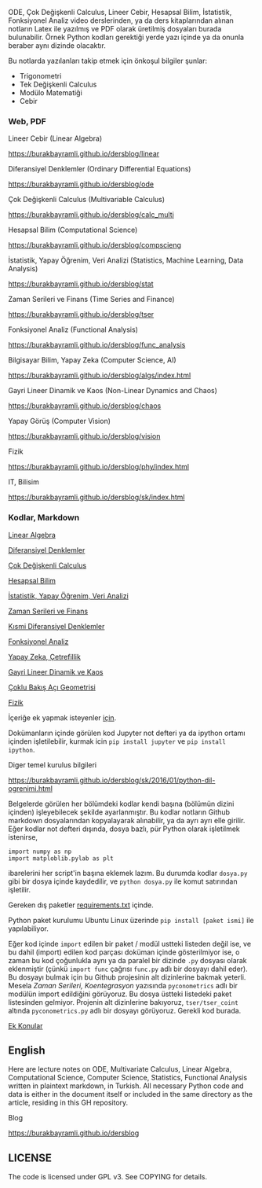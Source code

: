 
ODE, Çok Değişkenli Calculus, Lineer Cebir, Hesapsal Bilim,
İstatistik, Fonksiyonel Analiz video derslerinden, ya da ders
kitaplarından alınan notların Latex ile yazılmış ve PDF olarak
üretilmiş dosyaları burada bulunabilir. Örnek Python kodları gerektiği
yerde yazı içinde ya da onunla beraber aynı dizinde olacaktır.

Bu notlarda yazılanları takip etmek için önkoşul bilgiler şunlar:

* Trigonometri
* Tek Değişkenli Calculus
* Modülo Matematiği
* Cebir

### Web, PDF

Lineer Cebir (Linear Algebra)

https://burakbayramli.github.io/dersblog/linear

Diferansiyel Denklemler (Ordinary Differential Equations)

https://burakbayramli.github.io/dersblog/ode

Çok Değişkenli Calculus (Multivariable Calculus)

https://burakbayramli.github.io/dersblog/calc_multi

Hesapsal Bilim (Computational Science)

https://burakbayramli.github.io/dersblog/compscieng

İstatistik, Yapay Öğrenim, Veri Analizi (Statistics, Machine Learning, Data Analysis)

https://burakbayramli.github.io/dersblog/stat

Zaman Serileri ve Finans (Time Series and Finance)

https://burakbayramli.github.io/dersblog/tser

Fonksiyonel Analiz (Functional Analysis)

https://burakbayramli.github.io/dersblog/func_analysis

Bilgisayar Bilim, Yapay Zeka (Computer Science, AI)

https://burakbayramli.github.io/dersblog/algs/index.html

Gayri Lineer Dinamik ve Kaos (Non-Linear Dynamics and Chaos)

https://burakbayramli.github.io/dersblog/chaos

Yapay Görüş (Computer Vision)

https://burakbayramli.github.io/dersblog/vision

Fizik

https://burakbayramli.github.io/dersblog/phy/index.html

IT, Bilisim

https://burakbayramli.github.io/dersblog/sk/index.html

### Kodlar, Markdown

[Linear Algebra](linear)

[Diferansiyel Denklemler](ode)

[Çok Değişkenli Calculus](calc_multi)

[Hesapsal Bilim](compscieng)

[İstatistik, Yapay Öğrenim, Veri Analizi](stat)

[Zaman Serileri ve Finans](tser)

[Kısmi Diferansiyel Denklemler](pde)

[Fonksiyonel Analiz](func_analysis)

[Yapay Zeka, Çetrefillik](app_math)

[Gayri Lineer Dinamik ve Kaos](chaos)

[Çoklu Bakış Açı Geometrisi](vision)

[Fizik](phy)


İçeriğe ek yapmak isteyenler [için](CONTRIBUTING.md).

Dokümanların içinde görülen kod Jupyter not defteri ya da ipython
ortamı içinden işletilebilir, kurmak icin `pip install jupyter` ve
`pip install ipython`.

Diger temel kurulus bilgileri

https://burakbayramli.github.io/dersblog/sk/2016/01/python-dil-ogrenimi.html

Belgelerde görülen her bölümdeki kodlar kendi başına (bölümün dizini
içinden) işleyebilecek şekilde ayarlanmıştır. Bu kodlar notların
Github markdown dosyalarından kopyalayarak alınabilir, ya da ayrı ayrı
elle girilir. Eğer kodlar not defteri dışında, dosya bazlı, pür Python
olarak işletilmek istenirse,

```
import numpy as np
import matploblib.pylab as plt
```

ibarelerini her script'in başına eklemek lazım. Bu durumda kodlar
`dosya.py` gibi bir dosya içinde kaydedilir, ve `python dosya.py` ile
komut satırından işletilir.

Gereken dış paketler [requirements.txt](requirements.txt) içinde.

Python paket kurulumu Ubuntu Linux üzerinde `pip install [paket ismi]`
ile yapılabiliyor.

Eğer kod içinde `import` edilen bir paket / modül ustteki listeden
değil ise, ve bu dahil (import) edilen kod parçası doküman içinde
gösterilmiyor ise, o zaman bu kod çoğunlukla aynı ya da paralel bir
dizinde `.py` dosyası olarak eklenmiştir (çünkü `import func` çağrısı
`func.py` adlı bir dosyayı dahil eder). Bu dosyayı bulmak için bu
Github projesinin alt dizinlerine bakmak yeterli. Mesela *Zaman
Serileri, Koentegrasyon* yazısında `pyconometrics` adlı bir modülün
import edildiğini görüyoruz. Bu dosya üstteki listedeki paket
listesinden gelmiyor. Projenin alt dizinlerine bakıyoruz, `tser/tser_coint`
altında `pyconometrics.py` adlı bir dosyayı görüyoruz. Gerekli kod burada.

[Ek Konular](sk/2020/08/classnotes-add.md)

## English

Here are lecture notes on ODE, Multivariate Calculus, Linear Algebra,
Computational Science, Computer Science, Statistics, Functional
Analysis written in plaintext markdown, in Turkish. All necessary
Python code and data is either in the document itself or included in
the same directory as the article, residing in this GH repository.

Blog

https://burakbayramli.github.io/dersblog

## LICENSE

The code is licensed under GPL v3. See COPYING for details.






